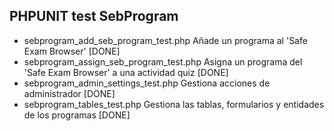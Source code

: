 ## PHPUNIT test SebProgram
- sebprogram_add_seb_program_test.php    Añade un programa al 'Safe Exam Browser' [DONE]
- sebprogram_assign_seb_program_test.php Asigna un programa del 'Safe Exam Browser' a una actividad quiz [DONE]
- sebprogram_admin_settings_test.php     Gestiona acciones de administrador [DONE]
- sebprogram_tables_test.php             Gestiona las tablas, formularios y entidades de los programas [DONE]
